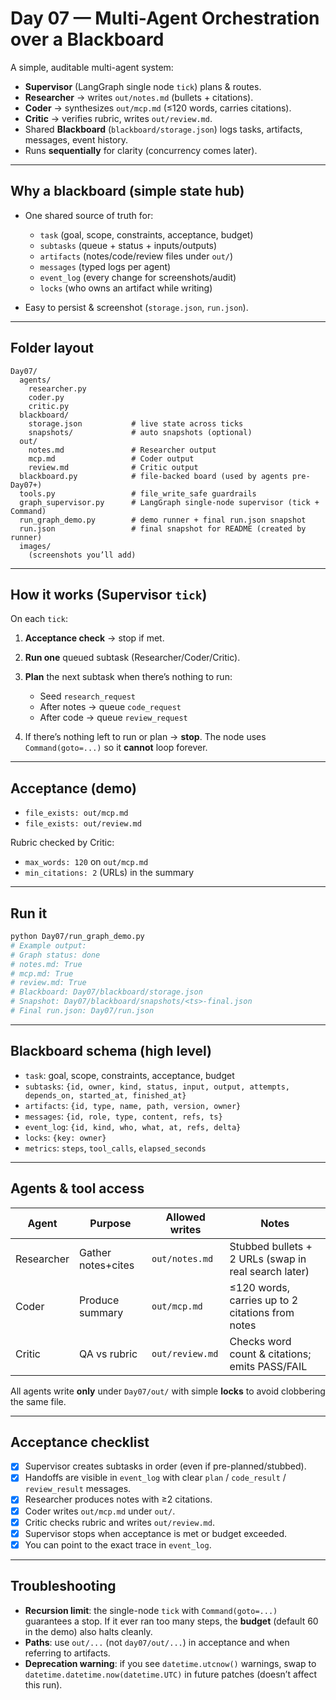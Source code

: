 # Day 07 — Multi-Agent Orchestration over a Blackboard


A simple, auditable multi-agent system:

* **Supervisor** (LangGraph single node `tick`) plans & routes.
* **Researcher** → writes `out/notes.md` (bullets + citations).
* **Coder** → synthesizes `out/mcp.md` (≤120 words, carries citations).
* **Critic** → verifies rubric, writes `out/review.md`.
* Shared **Blackboard** (`blackboard/storage.json`) logs tasks, artifacts, messages, event history.
* Runs **sequentially** for clarity (concurrency comes later).

---

## Why a blackboard (simple state hub)

* One shared source of truth for:

  * `task` (goal, scope, constraints, acceptance, budget)
  * `subtasks` (queue + status + inputs/outputs)
  * `artifacts` (notes/code/review files under `out/`)
  * `messages` (typed logs per agent)
  * `event_log` (every change for screenshots/audit)
  * `locks` (who owns an artifact while writing)
* Easy to persist & screenshot (`storage.json`, `run.json`).

---

## Folder layout

```
Day07/
  agents/
    researcher.py
    coder.py
    critic.py
  blackboard/
    storage.json           # live state across ticks
    snapshots/             # auto snapshots (optional)
  out/
    notes.md               # Researcher output
    mcp.md                 # Coder output
    review.md              # Critic output
  blackboard.py            # file-backed board (used by agents pre-Day07+)
  tools.py                 # file_write_safe guardrails
  graph_supervisor.py      # LangGraph single-node supervisor (tick + Command)
  run_graph_demo.py        # demo runner + final run.json snapshot
  run.json                 # final snapshot for README (created by runner)
  images/
    (screenshots you’ll add)
```

---

## How it works (Supervisor `tick`)

On each `tick`:

1. **Acceptance check** → stop if met.
2. **Run one** queued subtask (Researcher/Coder/Critic).
3. **Plan** the next subtask when there’s nothing to run:

   * Seed `research_request`
   * After notes → queue `code_request`
   * After code → queue `review_request`
4. If there’s nothing left to run or plan → **stop**.
   The node uses `Command(goto=...)` so it **cannot** loop forever.

---

## Acceptance (demo)

* `file_exists: out/mcp.md`
* `file_exists: out/review.md`

Rubric checked by Critic:

* `max_words: 120` on `out/mcp.md`
* `min_citations: 2` (URLs) in the summary

---

## Run it

```bash
python Day07/run_graph_demo.py
# Example output:
# Graph status: done
# notes.md: True
# mcp.md: True
# review.md: True
# Blackboard: Day07/blackboard/storage.json
# Snapshot: Day07/blackboard/snapshots/<ts>-final.json
# Final run.json: Day07/run.json
```

---

## Blackboard schema (high level)

* `task`: goal, scope, constraints, acceptance, budget
* `subtasks`: `{id, owner, kind, status, input, output, attempts, depends_on, started_at, finished_at}`
* `artifacts`: `{id, type, name, path, version, owner}`
* `messages`: `{id, role, type, content, refs, ts}`
* `event_log`: `{id, kind, who, what, at, refs, delta}`
* `locks`: `{key: owner}`
* `metrics`: `steps`, `tool_calls`, `elapsed_seconds`

---

## Agents & tool access

| Agent      | Purpose            | Allowed writes  | Notes                                                |
| ---------- | ------------------ | --------------- | ---------------------------------------------------- |
| Researcher | Gather notes+cites | `out/notes.md`  | Stubbed bullets + 2 URLs (swap in real search later) |
| Coder      | Produce summary    | `out/mcp.md`    | ≤120 words, carries up to 2 citations from notes     |
| Critic     | QA vs rubric       | `out/review.md` | Checks word count & citations; emits PASS/FAIL       |

All agents write **only** under `Day07/out/` with simple **locks** to avoid clobbering the same file.

---

## Acceptance checklist

* [x] Supervisor creates subtasks in order (even if pre-planned/stubbed).
* [x] Handoffs are visible in `event_log` with clear `plan` / `code_result` / `review_result` messages.
* [x] Researcher produces notes with ≥2 citations.
* [x] Coder writes `out/mcp.md` under `out/`.
* [x] Critic checks rubric and writes `out/review.md`.
* [x] Supervisor stops when acceptance is met or budget exceeded.
* [x] You can point to the exact trace in `event_log`.

---

## Troubleshooting

* **Recursion limit**: the single-node `tick` with `Command(goto=...)` guarantees a stop. If it ever ran too many steps, the **budget** (default 60 in the demo) also halts cleanly.
* **Paths**: use `out/...` (not `day07/out/...`) in acceptance and when referring to artifacts.
* **Deprecation warning**: if you see `datetime.utcnow()` warnings, swap to `datetime.datetime.now(datetime.UTC)` in future patches (doesn’t affect this run).
